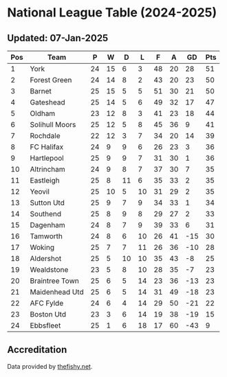 # National League Table (2024-2025)
## Updated: 07-Jan-2025

| Pos | Team | P | W | D | L | F | A | GD | Pts |
| --- | --- | --- | --- | --- | --- | --- | --- | --- | --- |
| 1 | York | 24 | 15 | 6 | 3 | 48 | 20 | 28 | 51 |
| 2 | Forest Green | 24 | 14 | 8 | 2 | 43 | 20 | 23 | 50 |
| 3 | Barnet | 25 | 15 | 5 | 5 | 51 | 30 | 21 | 50 |
| 4 | Gateshead | 25 | 14 | 5 | 6 | 49 | 32 | 17 | 47 |
| 5 | Oldham | 23 | 12 | 8 | 3 | 41 | 23 | 18 | 44 |
| 6 | Solihull Moors | 25 | 12 | 5 | 8 | 45 | 36 | 9 | 41 |
| 7 | Rochdale | 22 | 12 | 3 | 7 | 34 | 20 | 14 | 39 |
| 8 | FC Halifax | 24 | 9 | 9 | 6 | 26 | 23 | 3 | 36 |
| 9 | Hartlepool | 25 | 9 | 9 | 7 | 31 | 30 | 1 | 36 |
| 10 | Altrincham | 24 | 9 | 8 | 7 | 37 | 30 | 7 | 35 |
| 11 | Eastleigh | 25 | 8 | 11 | 6 | 35 | 33 | 2 | 35 |
| 12 | Yeovil | 25 | 10 | 5 | 10 | 31 | 29 | 2 | 35 |
| 13 | Sutton Utd | 25 | 9 | 7 | 9 | 34 | 33 | 1 | 34 |
| 14 | Southend | 25 | 8 | 9 | 8 | 29 | 27 | 2 | 33 |
| 15 | Dagenham | 24 | 8 | 7 | 9 | 39 | 33 | 6 | 31 |
| 16 | Tamworth | 24 | 8 | 6 | 10 | 26 | 41 | -15 | 30 |
| 17 | Woking | 25 | 7 | 7 | 11 | 26 | 36 | -10 | 28 |
| 18 | Aldershot | 25 | 5 | 10 | 10 | 35 | 43 | -8 | 25 |
| 19 | Wealdstone | 23 | 5 | 8 | 10 | 28 | 35 | -7 | 23 |
| 20 | Braintree Town | 25 | 6 | 5 | 14 | 23 | 36 | -13 | 23 |
| 21 | Maidenhead Utd | 25 | 6 | 5 | 14 | 31 | 49 | -18 | 23 |
| 22 | AFC Fylde | 24 | 6 | 4 | 14 | 29 | 50 | -21 | 22 |
| 23 | Boston Utd | 23 | 3 | 6 | 14 | 19 | 38 | -19 | 15 |
| 24 | Ebbsfleet | 25 | 1 | 6 | 18 | 17 | 60 | -43 | 9 |

## Accreditation 

Data provided by [thefishy.net](https://www.thefishy.net/).